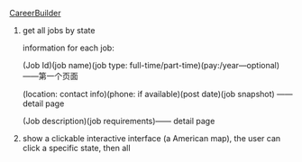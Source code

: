 [CareerBuilder](https://www.careerbuilder.com)

1. get all jobs by state

   information for each job:

   (Job Id)(job name)(job type: full-time/part-time)(pay:/year—optional) ——第一个页面

   (location: contact info)(phone: if available)(post date)(job snapshot) —— detail page

   (Job description)(job requirements)—— detail page

2. show a clickable interactive interface (a American map), the user can click a specific state, then all 

   ​